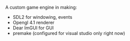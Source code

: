 A custom game engine in making:
- SDL2 for windowing, events
- Opengl 4.1 renderer
- Dear ImGUI for GUI
- premake (configured for visual studio only right now)



